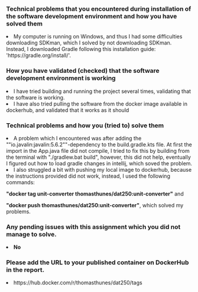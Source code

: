 <h3>Technical problems that you encountered during installation of the software development environment and how you have solved them</h3>
<li>My computer is running on Windows, and thus I had some difficulties downloading SDKman, which I solved by not downloading SDKman. Instead, I downloaded Gradle following this installation guide: 'https://gradle.org/install/'.</li>

<h3>How you have validated (checked) that the software development environment is working</h3>
<li>I have tried building and running the project several times, validating that the software is working.</li>
<li>I have also tried pulling the software from the docker image available in dockerhub, and validated that it works as it should</li>

<h3>Technical problems and how you (tried to) solve them</h3>
<li>A problem which I encountered was after adding the ""io.javalin:javalin:5.6.2""-dependency to the build.gradle.kts file. At first the import in the App.java file did not compile, I tried to fix this by building from the terminal with "./gradlew.bat build", however, this did not help, eventually I figured out how to load gradle changes in intellij, which soved the problem.</li>
<li>I also struggled a bit with pushing my local image to dockerhub, because the instructions provided did not work, instead, I used the following commands: <p><b>"docker tag unit-converter thomasthunes/dat250:unit-converter"</b> and <p><b>"docker push thomasthunes/dat250:unit-converter"</b>, which solved my problems. </li>

<h3>Any pending issues with this assignment which you did not manage to solve.</h3>
<li><b>No</b></li> 

<h3>Please add the URL to your published container on DockerHub in the report.</h3>
<li>https://hub.docker.com/r/thomasthunes/dat250/tags</li>